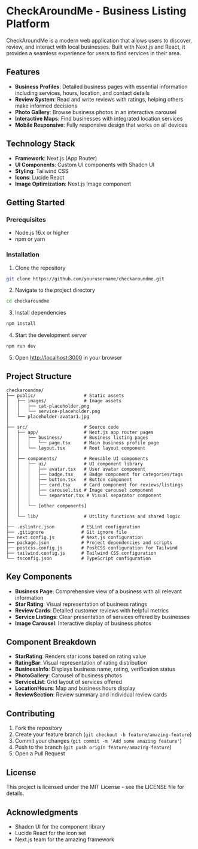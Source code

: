 # CheckAroundMe - Business Listing Platform

CheckAroundMe is a modern web application that allows users to discover, review, and interact with local businesses. Built with Next.js and React, it provides a seamless experience for users to find services in their area.

## Features

- **Business Profiles**: Detailed business pages with essential information including services, hours, location, and contact details
- **Review System**: Read and write reviews with ratings, helping others make informed decisions
- **Photo Gallery**: Browse business photos in an interactive carousel
- **Interactive Maps**: Find businesses with integrated location services
- **Mobile Responsive**: Fully responsive design that works on all devices

## Technology Stack

- **Framework**: Next.js (App Router)
- **UI Components**: Custom UI components with Shadcn UI
- **Styling**: Tailwind CSS
- **Icons**: Lucide React
- **Image Optimization**: Next.js Image component

## Getting Started

### Prerequisites

- Node.js 16.x or higher
- npm or yarn

### Installation

1. Clone the repository
```bash
git clone https://github.com/yourusername/checkaroundme.git
```

2. Navigate to the project directory
```bash
cd checkaroundme
```

3. Install dependencies
```bash
npm install
```

4. Start the development server
```bash
npm run dev
```

5. Open [http://localhost:3000](http://localhost:3000) in your browser

## Project Structure

```
checkaroundme/
├── public/                  # Static assets
│   ├── images/              # Image assets
│   │   ├── cat-placeholder.png
│   │   └── service-placeholder.png
│   └── placeholder-avatar1.jpg
│
├── src/                     # Source code
│   ├── app/                 # Next.js app router pages
│   │   ├── business/        # Business listing pages
│   │   │   └── page.tsx     # Main business profile page
│   │   └── layout.tsx       # Root layout component
│   │
│   ├── components/          # Reusable UI components
│   │   ├── ui/              # UI component library
│   │   │   ├── avatar.tsx   # User avatar component
│   │   │   ├── badge.tsx    # Badge component for categories/tags
│   │   │   ├── button.tsx   # Button component
│   │   │   ├── card.tsx     # Card component for reviews/listings
│   │   │   ├── carousel.tsx # Image carousel component
│   │   │   └── separator.tsx # Visual separator component
│   │   │
│   │   └── [other components]
│   │
│   └── lib/                 # Utility functions and shared logic
│
├── .eslintrc.json          # ESLint configuration
├── .gitignore              # Git ignore file
├── next.config.js          # Next.js configuration
├── package.json            # Project dependencies and scripts
├── postcss.config.js       # PostCSS configuration for Tailwind
├── tailwind.config.js      # Tailwind CSS configuration
└── tsconfig.json           # TypeScript configuration
```

## Key Components

- **Business Page**: Comprehensive view of a business with all relevant information
- **Star Rating**: Visual representation of business ratings
- **Review Cards**: Detailed customer reviews with helpful metrics
- **Service Listings**: Clear presentation of services offered by businesses
- **Image Carousel**: Interactive display of business photos

## Component Breakdown

- **StarRating**: Renders star icons based on rating value
- **RatingBar**: Visual representation of rating distribution
- **BusinessInfo**: Displays business name, rating, verification status
- **PhotoGallery**: Carousel of business photos
- **ServiceList**: Grid layout of services offered
- **LocationHours**: Map and business hours display
- **ReviewSection**: Review summary and individual review cards

## Contributing

1. Fork the repository
2. Create your feature branch (`git checkout -b feature/amazing-feature`)
3. Commit your changes (`git commit -m 'Add some amazing feature'`)
4. Push to the branch (`git push origin feature/amazing-feature`)
5. Open a Pull Request

## License

This project is licensed under the MIT License - see the LICENSE file for details.

## Acknowledgments

- Shadcn UI for the component library
- Lucide React for the icon set
- Next.js team for the amazing framework
